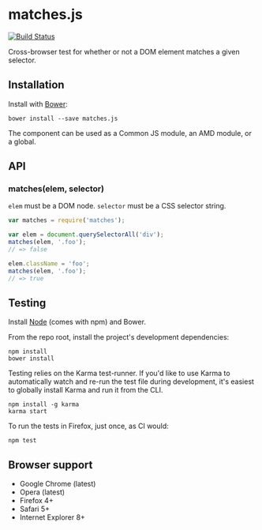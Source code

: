 # matches.js

[![Build Status](https://secure.travis-ci.org/necolas/matches.js.png?branch=master)](http://travis-ci.org/necolas/matches.js)

Cross-browser test for whether or not a DOM element matches a given selector.


## Installation

Install with [Bower](http://bower.io):

```
bower install --save matches.js
```

The component can be used as a Common JS module, an AMD module, or a global.


## API

### matches(elem, selector)

`elem` must be a DOM node. `selector` must be a CSS selector string.

```js
var matches = require('matches');

var elem = document.querySelectorAll('div');
matches(elem, '.foo');
// => false

elem.className = 'foo';
matches(elem, '.foo');
// => true
```


## Testing

Install [Node](http://nodejs.org) (comes with npm) and Bower.

From the repo root, install the project's development dependencies:

```
npm install
bower install
```

Testing relies on the Karma test-runner. If you'd like to use Karma to
automatically watch and re-run the test file during development, it's easiest
to globally install Karma and run it from the CLI.

```
npm install -g karma
karma start
```

To run the tests in Firefox, just once, as CI would:

```
npm test
```


## Browser support

* Google Chrome (latest)
* Opera (latest)
* Firefox 4+
* Safari 5+
* Internet Explorer 8+
